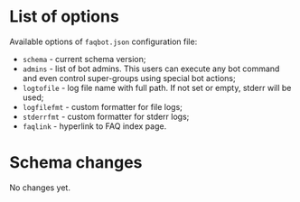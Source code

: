 # List of options

Available options of `faqbot.json` configuration file:

  * `schema` - current schema version;
  * `admins` - list of bot admins. This users can execute any bot command and even control super-groups using special bot actions;
  * `logtofile` - log file name with full path. If not set or empty, stderr will be used;
  * `logfilefmt` - custom formatter for file logs;
  * `stderrfmt` - custom formatter for stderr logs;
  * `faqlink` - hyperlink to FAQ index page.

# Schema changes

No changes yet.
